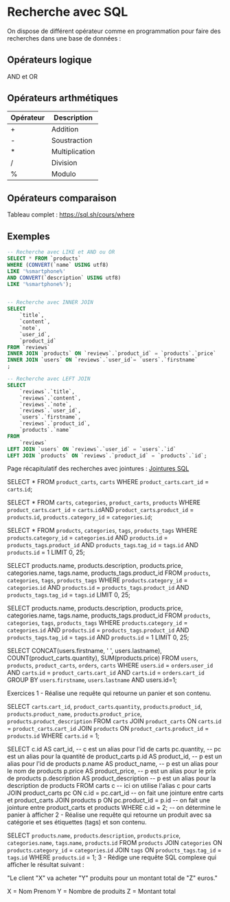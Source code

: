 # Recherche avec SQL

On dispose de différent opérateur comme en programmation pour faire des recherches dans une base de données :


## Opérateurs logique 

AND et OR 

## Opérateurs arthmétiques 

| Opérateur | Description |
| --- | --- |
| + | Addition |
| - | Soustraction |
| * | Multiplication |
| / | Division |
| % | Modulo |

## Opérateurs comparaison 

Tableau complet : https://sql.sh/cours/where


## Exemples 

```sql
-- Recherche avec LIKE et AND ou OR
SELECT * FROM `products` 
WHERE (CONVERT(`name` USING utf8) 
LIKE '%smartphone%' 
AND CONVERT(`description` USING utf8) 
LIKE '%smartphone%');


-- Recherche avec INNER JOIN
SELECT 
    `title`, 
    `content`, 
    `note`, 
    `user_id`, 
    `product_id`
FROM `reviews`
INNER JOIN `products` ON `reviews`.`product_id` = `products`.`price`
INNER JOIN `users` ON `reviews`.`user_id`= `users`.`firstname`
;

-- Recherche avec LEFT JOIN
SELECT
    `reviews`.`title`,
    `reviews`.`content`,
    `reviews`.`note`,
    `reviews`.`user_id`,
    `users`.`firstname`,
    `reviews`.`product_id`,
    `products`.`name`
FROM
    `reviews`
LEFT JOIN `users` ON `reviews`.`user_id` = `users`.`id`
LEFT JOIN `products` ON `reviews`.`product_id` = `products`.`id`;
```

Page récapitulatif des recherches avec jointures : [Jointures SQL](https://sql.sh/cours/jointures)


SELECT * FROM `product_carts`, `carts` WHERE `product_carts`.`cart_id` = `carts`.`id`;

SELECT * FROM `carts`, `categories`, `product_carts`, `products` WHERE `product_carts`.`cart_id` = `carts`.`id`AND `product_carts`.`product_id` = `products`.`id`, `products.category_id` = `categories`.`id`;

SELECT * FROM `products`, `categories`, `tags`, `products_tags` WHERE `products`.`category_id` = `categories`.`id` AND `products`.`id` = `products_tags`.`product_id` AND `products_tags`.`tag_id` = `tags`.`id` AND `products`.`id` = 1 LIMIT 0, 25;

SELECT products.name, products.description, products.price, categories.name, tags.name, products_tags.product_id FROM `products`, `categories`, `tags`, `products_tags` WHERE `products`.`category_id` = `categories`.`id` AND `products`.`id` = `products_tags`.`product_id` AND `products_tags`.`tag_id` = `tags`.`id` LIMIT 0, 25;

SELECT products.name, products.description, products.price, categories.name, tags.name, products_tags.product_id FROM `products`, `categories`, `tags`, `products_tags` WHERE `products`.`category_id` = `categories`.`id` AND `products`.`id` = `products_tags`.`product_id` AND `products_tags`.`tag_id` = `tags`.`id` AND `products`.`id` = 1 LIMIT 0, 25;

SELECT CONCAT(users.firstname, ' ', users.lastname), COUNT(product_carts.quantity), SUM(products.price) FROM `users`, `products`, `product_carts`, `orders`, `carts` WHERE `users`.`id` = `orders`.`user_id` AND `carts`.`id` = `product_carts`.`cart_id` AND `carts`.`id` = `orders`.`cart_id` GROUP BY `users`.`firstname`, `users`.`lastname` AND users.id=1;

Exercices
1 - Réalise une requête qui retourne un panier et son contenu.

SELECT
    `carts`.`cart_id`,
    `product_carts`.`quantity`,
    `products`.`product_id`,
    `products`.`product_name`,
    `products`.`product_price`,
    `products`.`product_description`
FROM
    `carts`
JOIN
    `product_carts` ON `carts`.`id` = `product_carts`.`cart_id`
JOIN
    `products` ON `product_carts`.`product_id` = `products`.`id`
WHERE
    `carts`.`id` = 1; 


SELECT
    c.id AS cart_id, -- c est un alias pour l'id de carts
    pc.quantity, -- pc est un alias pour la quantité de product_carts
    p.id AS product_id, -- p est un alias pour l'id de products
    p.name AS product_name, -- p est un alias pour le nom de products
    p.price AS product_price, -- p est un alias pour le prix de products
    p.description AS product_description -- p est un alias pour la description de products
FROM
    carts c -- ici on utilise l'alias c pour carts
JOIN
    product_carts pc ON c.id = pc.cart_id -- on fait une jointure entre carts et product_carts
JOIN
    products p ON pc.product_id = p.id -- on fait une jointure entre product_carts et products
WHERE
    c.id = 2; -- on détermine le panier à afficher
2 - Réalise une requête qui retourne un produit avec sa catégorie et ses étiquettes (tags) et son contenu.

SELECT 
    `products`.`name`,
    `products`.`description`,
    `products`.`price`,
    `categories`.`name`,
    `tags`.`name`,
    `products`.`id`
FROM `products`
JOIN `categories` ON `products`.`category_id` = `categories`.`id`
JOIN `tags` ON `products_tags`.`tag_id` = `tags`.`id`
WHERE `products`.`id` = 1;
3 - Rédige une requête SQL complexe qui afficher le résultat suivant :

"Le client "X" va acheter "Y" produits pour un montant total de "Z" euros."

X = Nom Prenom Y = Nombre de produits Z = Montant total
